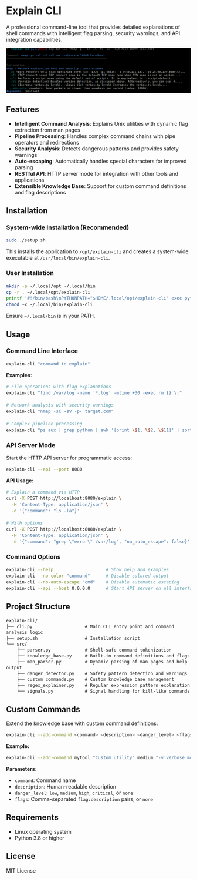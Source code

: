 # Explain CLI

A professional command-line tool that provides detailed explanations of shell commands with intelligent flag parsing, security warnings, and API integration capabilities.

![Demo](demo.png)

## Features

- **Intelligent Command Analysis**: Explains Unix utilities with dynamic flag extraction from man pages
- **Pipeline Processing**: Handles complex command chains with pipe operators and redirections
- **Security Analysis**: Detects dangerous patterns and provides safety warnings
- **Auto-escaping**: Automatically handles special characters for improved parsing
- **RESTful API**: HTTP server mode for integration with other tools and applications
- **Extensible Knowledge Base**: Support for custom command definitions and flag descriptions

## Installation

### System-wide Installation (Recommended)

```bash
sudo ./setup.sh
```

This installs the application to `/opt/explain-cli` and creates a system-wide executable at `/usr/local/bin/explain-cli`.

### User Installation

```bash
mkdir -p ~/.local/opt ~/.local/bin
cp -r . ~/.local/opt/explain-cli
printf '#!/bin/bash\nPYTHONPATH="$HOME/.local/opt/explain-cli" exec python3 "$HOME/.local/opt/explain-cli/cli.py" "$@"\n' > ~/.local/bin/explain-cli
chmod +x ~/.local/bin/explain-cli
```

Ensure `~/.local/bin` is in your PATH.

## Usage

### Command Line Interface

```bash
explain-cli "command to explain"
```

**Examples:**
```bash
# File operations with flag explanations
explain-cli "find /var/log -name '*.log' -mtime +30 -exec rm {} \;"

# Network analysis with security warnings
explain-cli "nmap -sC -sV -p- target.com"

# Complex pipeline processing
explain-cli "ps aux | grep python | awk '{print \$1, \$2, \$11}' | sort -u"
```

### API Server Mode

Start the HTTP API server for programmatic access:

```bash
explain-cli --api --port 8080
```

**API Usage:**
```bash
# Explain a command via HTTP
curl -X POST http://localhost:8080/explain \
  -H 'Content-Type: application/json' \
  -d '{"command": "ls -la"}'

# With options
curl -X POST http://localhost:8080/explain \
  -H 'Content-Type: application/json' \
  -d '{"command": "grep \"error\" /var/log", "no_auto_escape": false}'
```

### Command Options

```bash
explain-cli --help                    # Show help and examples
explain-cli --no-color "command"      # Disable colored output
explain-cli --no-auto-escape "cmd"    # Disable automatic escaping
explain-cli --api --host 0.0.0.0      # Start API server on all interfaces
```

## Project Structure

```
explain-cli/
├── cli.py                    # Main CLI entry point and command analysis logic
├── setup.sh                  # Installation script
└── src/
    ├── parser.py             # Shell-safe command tokenization
    ├── knowledge_base.py     # Built-in command definitions and flags
    ├── man_parser.py         # Dynamic parsing of man pages and help output
    ├── danger_detector.py    # Safety pattern detection and warnings
    ├── custom_commands.py    # Custom knowledge base management
    ├── regex_explainer.py    # Regular expression pattern explanation
    └── signals.py            # Signal handling for kill-like commands
```

## Custom Commands

Extend the knowledge base with custom command definitions:

```bash
explain-cli --add-command <command> <description> <danger_level> <flags>
```

**Example:**
```bash
explain-cli --add-command mytool "Custom utility" medium "-v:verbose mode, --config:config file path"
```

**Parameters:**
- `command`: Command name
- `description`: Human-readable description  
- `danger_level`: `low`, `medium`, `high`, `critical`, or `none`
- `flags`: Comma-separated `flag:description` pairs, or `none`

## Requirements

- Linux operating system
- Python 3.8 or higher

## License

MIT License